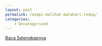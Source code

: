 ```yaml
---
layout: post
permalink: /mimpi-melihat-matahari-redup/
categories:
    - Uncategorized
---
```


[Baca Selengkapnya](/03)